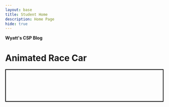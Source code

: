 ```yaml
---
layout: base
title: Student Home 
description: Home Page
hide: true
---
```


**Wyatt's CSP Blog**

# Animated Race Car

<!DOCTYPE html>
<html lang="en">
<head>
    <meta charset="UTF-8">
    <meta name="viewport" content="width=device-width, initial-scale=1.0">
    <style>
        .container {
            position: relative;
            width: 100%;
            height: 100px;
            overflow: hidden;
            border: 2px solid black;
        }
        .car {
            position: absolute;
            width: 50px;
            height: 20px;
            background-color: red;
            transform: rotate(0deg);
        }
        @keyframes move {
            from {
                left: -60px;
            }
            to {
                left: 100%;
            }
        }
        .animate {
            animation: move 5s linear infinite;
        }
    </style>
</head>
<body>
    <div class="container">
        <div class="car animate"></div>
    </div>
</body>
</html>